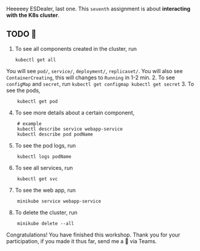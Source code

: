 Heeeeey ESDealer, last one. This `seventh` assignment is about **interacting with the K8s cluster**.

## TODO 🎅
1. To see all components created in the cluster, run
    ```
    kubectl get all
    ```
You will see `pod/`, `service/`, `deployment/`, `replicaset/`. You will also see `ContainerCreating`, this will changes to `Running` in 1-2 min.
2. To see `configMap` and `secret`, run
    ```
    kubectl get configmap
    kubectl get secret
    ```
3. To see the pods,
```
    kubectl get pod
```
4. To see more details about a certain component,
```
    # example
    kubectl describe service webapp-service
    kubectl describe pod podName
```
5. To see the pod logs, run
```
    kubectl logs podName
```
6. To see all services, run
```
    kubectl get svc
```
7. To see the web app, run
```
    minikube service webapp-service
```
8. To delete the cluster, run
```
    minikube delete --all
```

Congratulations! You have finished this workshop. Thank you for your participation, if you made it thus far, send me a 🍍 via Teams.
